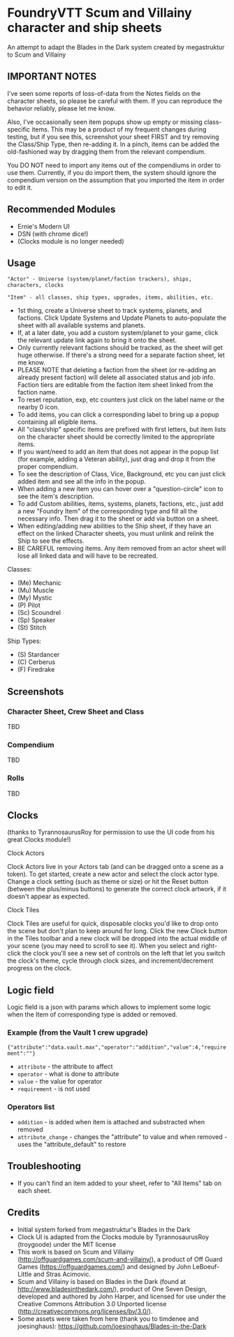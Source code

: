 # FoundryVTT Scum and Villainy character and ship sheets

An attempt to adapt the Blades in the Dark system created by megastruktur to Scum and Villainy

## IMPORTANT NOTES

I've seen some reports of loss-of-data from the Notes fields on the character sheets, so please be careful with them.  If you can reproduce the behavior reliably, please let me know.

Also, I've occasionally seen item popups show up empty or missing class-specific items.  This may be a product of my frequent changes during testing, but if you see this, screenshot your sheet FIRST and try removing the Class/Ship Type, then re-adding it.  In a pinch, items can be added the old-fashioned way by dragging them from the relevant compendium.

You DO NOT need to import any items out of the compendiums in order to use them.  Currently, if you do import them, the system should ignore the compendium version on the assumption that you imported the item in order to edit it.


## Recommended Modules

- Ernie's Modern UI
- DSN (with chrome dice!)
- (Clocks module is no longer needed)


## Usage
`"Actor" - Universe (system/planet/faction trackers), ships, characters, clocks`

`"Item" - all classes, ship types, upgrades, items, abilities, etc.`

- 1st thing, create a Universe sheet to track systems, planets, and factions.  Click Update Systems and Update Planets to auto-populate the sheet with all available systems and planets.
- If, at a later date, you add a custom system/planet to your game, click the relevant update link again to bring it onto the sheet.
- Only currently relevant factions should be tracked, as the sheet will get huge otherwise.  If there's a strong need for a separate faction sheet, let me know.
- PLEASE NOTE that deleting a faction from the sheet (or re-adding an already present faction) will delete all associated status and job info.  Faction tiers are editable from the faction item sheet linked from the faction name.
- To reset reputation, exp, etc counters just click on the label name or the nearby 0 icon.
- To add items, you can click a corresponding label to bring up a popup containing all eligible items.
- All "class/ship" specific items are prefixed with first letters, but item lists on the character sheet should be correctly limited to the appropriate items.
- If you want/need to add an item that does not appear in the popup list (for example, adding a Veteran ability), just drag and drop it from the proper compendium.
- To see the description of Class, Vice, Background, etc you can just click added item and see all the info in the popup.
- When adding a new item you can hover over a "question-circle" icon to see the item's description.
- To add Custom abilities, items, systems, planets, factions, etc.,  just add a new "Foundry Item" of the corresponding type and fill all the necessary info. Then drag it to the sheet or add via button on a sheet.
- When editing/adding new abilities to the Ship sheet, if they have an effect on the linked Character sheets, you must unlink and relink the Ship to see the effects.
- BE CAREFUL removing items.  Any item removed from an actor sheet will lose all linked data and will have to be recreated.

Classes:
- (Me)  Mechanic
- (Mu)  Muscle
- (My)  Mystic
- (P)   Pilot
- (Sc)  Scoundrel
- (Sp)  Speaker
- (St)  Stitch

Ship Types:
- (S)  Stardancer
- (C)  Cerberus
- (F)  Firedrake


## Screenshots

### Character Sheet, Crew Sheet and Class
TBD

### Compendium
TBD

### Rolls
TBD

## Clocks 
(thanks to TyrannosaurusRoy for permission to use the UI code from his great Clocks module!)

Clock Actors

Clock Actors live in your Actors tab (and can be dragged onto a scene as a token). To get started, create a new actor and select the clock actor type. Change a clock setting (such as theme or size) or hit the Reset button (between the plus/minus buttons) to generate the correct clock artwork, if it doesn't appear as expected.

Clock Tiles

Clock Tiles are useful for quick, disposable clocks you'd like to drop onto the scene but don't plan to keep around for long. Click the new Clock button in the Tiles toolbar and a new clock will be dropped into the actual middle of your scene (you may need to scroll to see it). When you select and right-click the clock you'll see a new set of controls on the left that let you switch the clock's theme, cycle through clock sizes, and increment/decrement progress on the clock.

## Logic field

Logic field is a json with params which allows to implement some logic when the Item of corresponding type is added or removed.
### Example (from the Vault 1 crew upgrade)
`{"attribute":"data.vault.max","operator":"addition","value":4,"requirement":""}`
- `attribute` - the attribute to affect
- `operator` - what is done to attribute
- `value` - the value for operator
- `requirement` - is not used

### Operators list
- `addition` - is added when item is attached and substracted when removed
- `attribute_change` - changes the "attribute" to value and when removed - uses the "attribute_default" to restore

## Troubleshooting
- If you can't find an item added to your sheet, refer to "All Items" tab on each sheet.

## Credits
- Initial system forked from megastruktur's Blades in the Dark
- Clock UI is adapted from the Clocks module by TyrannosaurusRoy (troygoode) under the MIT license
- This work is based on Scum and Villainy (http://offguardgames.com/scum-and-villainy/), a product of Off Guard Games (https://offguardgames.com/) and designed by John LeBoeuf-Little and Stras Acimovic.
- Scum and Villainy is based on Blades in the Dark (found at http://www.bladesinthedark.com/), product of One Seven Design, developed and authored by John Harper, and licensed for use under the Creative Commons Attribution 3.0 Unported license (http://creativecommons.org/licenses/by/3.0/).
- Some assets were taken from here (thank you to timdenee and joesinghaus): https://github.com/joesinghaus/Blades-in-the-Dark


